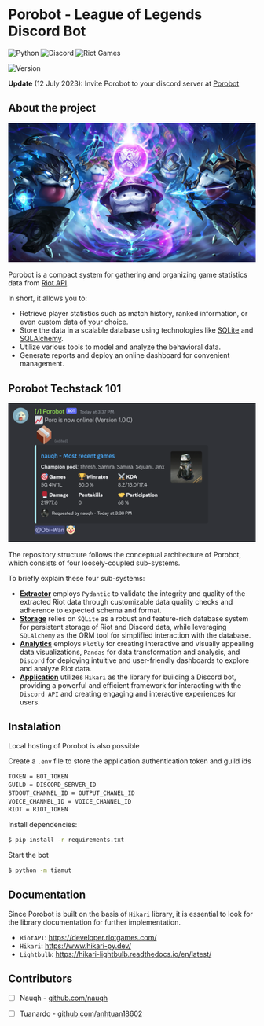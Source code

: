 # Porobot - League of Legends Discord Bot 

![Python](https://img.shields.io/badge/Made%20With-Python%203.11-blue.svg?style=for-the-badge&logo=Python&logoColor=white)
![Discord](https://img.shields.io/badge/Discord-%235865F2.svg?style=for-the-badge&logo=discord&logoColor=white)
![Riot Games](https://img.shields.io/badge/riotgames-D32936.svg?style=for-the-badge&logo=riotgames&logoColor=white)

![Version](https://img.shields.io/badge/Latest_Version-V1.0.0-808080?style=for-the-badge)

**Update** (12 July 2023): Invite Porobot to your discord server at [Porobot](https://nauqh.github.io/Porodocs/)

## About the project

![Poro](assets/poros.jpg)

Porobot is a compact system for gathering and organizing game statistics data from [Riot API](https://developer.riotgames.com/).

In short, it allows you to:

* Retrieve player statistics such as match history, ranked information, or even custom data of your choice.
* Store the data in a scalable database using technologies like [SQLite](https://www.sqlite.org/index.html) and [SQLAlchemy](https://www.sqlalchemy.org/).
* Utilize various tools to model and analyze the behavioral data.
* Generate reports and deploy an online dashboard for convenient management.

## Porobot Techstack 101

![Sample](assets/sample.png)

The repository structure follows the conceptual architecture of Porobot, which consists of four loosely-coupled sub-systems.

To briefly explain these four sub-systems:

* **[Extractor][extractor]** employs `Pydantic` to validate the integrity and quality of the extracted Riot data through customizable data quality checks and adherence to expected schema and format.
* **[Storage][storage]** relies on `SQLite` as a robust and feature-rich database system for persistent storage of Riot and Discord data, while leveraging `SQLAlchemy` as the ORM tool for simplified interaction with the database.
* **[Analytics][analytics]** employs `Plotly` for creating interactive and visually appealing data visualizations, `Pandas` for data transformation and analysis, and `Discord` for deploying intuitive and user-friendly dashboards to explore and analyze Riot data.
* **[Application][app]** utilizes `Hikari` as the library for building a Discord bot, providing a powerful and efficient framework for interacting with the `Discord API` and creating engaging and interactive experiences for users.

## Instalation

Local hosting of Porobot is also possible

Create a `.env` file to store the application authentication token and guild ids

```sh
TOKEN = BOT_TOKEN
GUILD = DISCORD_SERVER_ID
STDOUT_CHANNEL_ID = OUTPUT_CHANEL_ID
VOICE_CHANNEL_ID = VOICE_CHANNEL_ID
RIOT = RIOT_TOKEN
```

Install dependencies:

```sh
$ pip install -r requirements.txt
```

Start the bot

```sh
$ python -m tiamut 
```

## Documentation

Since Porobot is built on the basis of `Hikari` library, it is essential to look for the library documentation for further implementation. 

- `RiotAPI`: https://developer.riotgames.com/
- `Hikari`: https://www.hikari-py.dev/
- `Lightbulb`: https://hikari-lightbulb.readthedocs.io/en/latest/

## Contributors

- [ ] Nauqh - [github.com/nauqh](https://github.com/nauqh) 

- [ ] Tuanardo - [github.com/anhtuan18602](https://github.com/anhtuan18602) 


[orchestrator]: https://www.prefect.io/
[extractor]: https://developer.spotify.com/documentation/web-api
[storage]: https://www.postgresql.org/
[analytics]: https://resonance.streamlit.app/
[app]: https://www.hikari-py.dev/